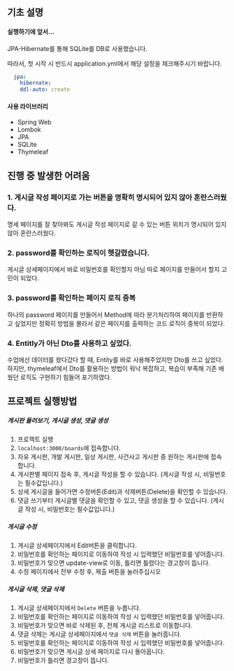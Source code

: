 ## 기초 설명
#### 실행하기에 앞서...
JPA-Hibernate를 통해 SQLite를 DB로 사용했습니다. 

따라서, 첫 시작 시 반드시 application.yml에서 해당 설정을 체크해주시기 바랍니다.
```yaml
  jpa:
    hibernate:
    ddl-auto: create
```
#### 사용 라이브러리
- Spring Web
- Lombok
- JPA
- SQLite
- Thymeleaf

## 진행 중 발생한 어려움

### 1. 게시글 작성 페이지로 가는 버튼을 명확히 명시되어 있지 않아 혼란스러웠다.
명세 페이지를 잘 찾아봐도 게시글 작성 페이지로 갈 수 있는 버튼 위치가 명시되어 있지 않아 혼란스러웠다.

### 2. password를 확인하는 로직이 헷갈렸습니다.
게시글 상세페이지에서 바로 비밀번호를 확인할지 아님 따로 페이지를 만들어서 할지 고민이 되었다.

### 3. password를 확인하는 페이지 로직 중복
하나의 password 페이지를 만들어서 Method에 따라 분기처리하여 페이지를 반환하고 싶었지만
정확히 방법을 몰라서 같은 페이지를 출력하는 코드 로직이 중복이 되었다.

### 4. Entitly가 아닌 Dto를 사용하고 싶었다.
수업에선 데이터를 왔다갔다 할 때, Entity를 바로 사용해주었지만 Dto를 쓰고 싶었다.
하지만, thymeleaf에서 Dto를 활용하는 방법이 워낙 복잡하고, 복습이 부족해 기존 배웠던 로직도 구현하기 힘들어 포기하였다.

## 프로젝트 실행방법

##### 게시판 둘러보기, 게시글 생성, 댓글 생성
1. 프로젝트 실행
2. ```localhost:3000/boards```에 접속합니다.
3. 자유 게시판, 개발 게시판, 일상 게시판, 사건사고 게시판 중 원하는 게시판에 접속합니다.
4. 게시판별 페이지 접속 후, 게시글 작성을 할 수 있습니다. (게시글 작성 시, 비밀번호는 필수값입니다.)
5. 상세 게시글을 들어가면 수정버튼(Edit)과 삭제버튼(Delete)을 확인할 수 있습니다.
6. 댓글 쓰기부터 게시글별 댓글을 확인할 수 있고, 댓글 생성을 할 수 있습니다. (게시글 작성 시, 비밀번호는 필수값입니다.)

##### 게시글 수정
1. 게시글 상세페이지에서 Edit버튼을 클릭합니다.
2. 비밀번호를 확인하는 페이지로 이동하여 작성 시 입력했던 비밀번호를 넣어줍니다.
3. 비밀번호가 맞으면 update-view로 이동, 틀리면 틀렸다는 경고창이 뜹니다.
4. 수정 페이지에서 전부 수정 후, 제출 버튼을 눌러주십시오

##### 게시글 삭제, 댓글 삭제
1. 게시글 상세페이지에서 ```Delete``` 버튼을 누릅니다.
2. 비밀번호를 확인하는 페이지로 이동하여 작성 시 입력했던 비밀번호를 넣어줍니다.
3. 비밀번호가 맞으면 바로 삭제된 후, 전체 게시글 리스트로 이동합니다.
4. 댓글 삭제는 게시글 상세페이지에서 ```댓글 삭제``` 버튼을 눌러줍니다.
5. 비밀번호를 확인하는 페이지로 이동하여 작성 시 입력했던 비밀번호를 넣어줍니다.
6. 비밀번호가 맞으면 게시글 상세 페이지로 다시 돌아옵니다.
7. 비밀번호가 틀리면 경고창이 뜹니다.